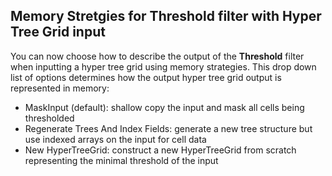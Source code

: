 ## Memory Stretgies for **Threshold** filter with Hyper Tree Grid input

You can now choose how to describe the output of the **Threshold** filter when inputting a hyper tree grid using memory strategies. This drop down list of options determines how the output hyper tree grid output is represented in memory:

* MaskInput (default): shallow copy the input and mask all cells being thresholded
* Regenerate Trees And Index Fields: generate a new tree structure but use indexed arrays on the input for cell data
* New HyperTreeGrid: construct a new HyperTreeGrid from scratch representing the minimal threshold of the input
